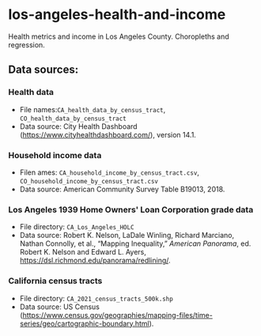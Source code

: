 # los-angeles-health-and-income
Health metrics and income in Los Angeles County. Choropleths and regression.

## Data sources:

### Health data
- File names:`CA_health_data_by_census_tract`, `CO_health_data_by_census_tract`
- Data source: City Health Dashboard (https://www.cityhealthdashboard.com/), version 14.1.

### Household income data
- Filen ames: `CA_household_income_by_census_tract.csv`, `CO_household_income_by_census_tract.csv`
- Data source: American Community Survey Table B19013, 2018.

### Los Angeles 1939 Home Owners' Loan Corporation grade data
- File directory: `CA_Los_Angeles_HOLC`
- Data source: Robert K. Nelson, LaDale Winling, Richard Marciano, Nathan Connolly, et al., “Mapping Inequality,” *American Panorama*, ed. Robert K. Nelson and Edward L. Ayers, https://dsl.richmond.edu/panorama/redlining/.

### California census tracts
- File directory: `CA_2021_census_tracts_500k.shp`
- Data source: US Census (https://www.census.gov/geographies/mapping-files/time-series/geo/cartographic-boundary.html).
